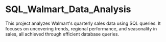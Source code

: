 # SQL_Walmart_Data_Analysis
This project analyzes Walmart's quarterly sales data using SQL queries. It focuses on uncovering trends, regional performance,  and seasonality in sales, all achieved through efficient database queries.

